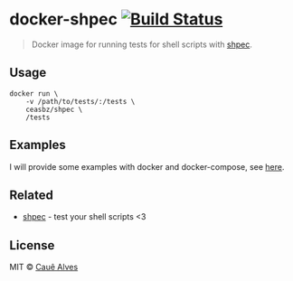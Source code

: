 # docker-shpec [![Build Status](https://travis-ci.org/ceasbz/docker-shpec.svg?branch=master)](https://travis-ci.org/ceasbz/docker-shpec)

> Docker image for running tests for shell scripts with [shpec](https://github.com/rylnd/shpec).

## Usage
```shell
docker run \
	-v /path/to/tests/:/tests \
	ceasbz/shpec \
	/tests
```

## Examples

I will provide some examples with docker and docker-compose, see [here](./examples/).


## Related

- [shpec](https://github.com/rylnd/shpec) - test your shell scripts <3

## License

MIT © [Cauê Alves](https://twitter.com/ceasbz)